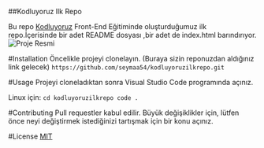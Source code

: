 ##Kodluyoruz Ilk Repo

Bu repo [Kodluyoruz](https://kodluyoruz.org/) Front-End Eğitiminde oluşturduğumuz ilk repo.İçerisinde bir adet README dosyası ,bir adet de index.html barındırıyor.
![Proje Resmi](C:\Users\Asus\OneDrive\Masaüstü\greenShot\resim.jpg)


#Installation
Öncelikle projeyi clonelayın. (Buraya sizin reponuzdan aldığınız link gelecek)
 `https://github.com/seymaa54/kodluyoruzilkrepo.git`

#Usage 
Projeyi cloneladıktan sonra Visual Studio Code programında açınız.

Linux için:
`cd kodluyoruzilkrepo
code .`

#Contributing 
Pull requestler kabul edilir. Büyük değişiklikler için, lütfen önce neyi değiştirmek istediğinizi tartışmak için bir konu açınız.

#License
[MIT](https://choosealicense.com/licenses/mit/)





